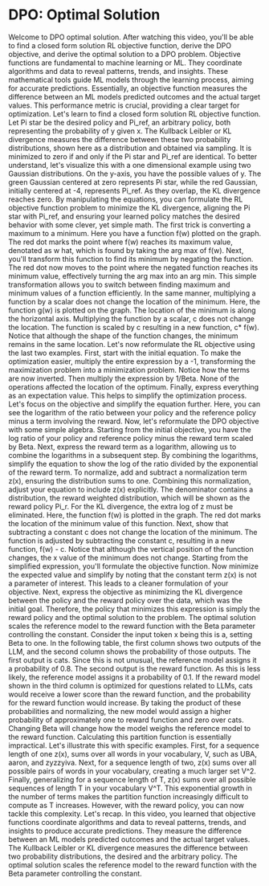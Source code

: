# DPO: Optimal Solution

Welcome to DPO optimal solution.
After watching this video, you'll be able to find a closed form solution RL objective function, derive the DPO objective, and derive the optimal solution to a DPO problem.
Objective functions are fundamental to machine learning or ML.
They coordinate algorithms and data to reveal patterns, trends, and insights.
These mathematical tools guide ML models through the learning process, aiming for accurate predictions.
Essentially, an objective function measures the difference between an ML models predicted outcomes and the actual target values.
This performance metric is crucial, providing a clear target for optimization.
Let's learn to find a closed form solution RL objective function.
Let Pi star be the desired policy and Pi_ref, an arbitrary policy, both representing the probability of y given x.
The Kullback Leibler or KL divergence measures the difference between these two probability distributions, shown here as a distribution and obtained via sampling.
It is minimized to zero if and only if the Pi star and Pi_ref are identical.
To better understand, let's visualize this with a one dimensional example using two Gaussian distributions.
On the y-axis, you have the possible values of y.
The green Gaussian centered at zero represents Pi star, while the red Gaussian, initially centered at -4, represents Pi_ref.
As they overlap, the KL divergence reaches zero.
By manipulating the equations, you can formulate the RL objective function problem to minimize the KL divergence, aligning the Pi star with Pi_ref, and ensuring your learned policy matches the desired behavior with some clever, yet simple math.
The first trick is converting a maximum to a minimum.
Here you have a function f(w) plotted on the graph.
The red dot marks the point where f(w) reaches its maximum value, denotated as w hat, which is found by taking the arg max of f(w).
Next, you'll transform this function to find its minimum by negating the function.
The red dot now moves to the point where the negated function reaches its minimum value, effectively turning the arg max into an arg min.
This simple transformation allows you to switch between finding maximum and minimum values of a function efficiently.
In the same manner, multiplying a function by a scalar does not change the location of the minimum.
Here, the function g(w) is plotted on the graph.
The location of the minimum is along the horizontal axis.
Multiplying the function by a scalar, c does not change the location.
The function is scaled by c resulting in a new function, c* f(w).
Notice that although the shape of the function changes, the minimum remains in the same location.
Let's now reformulate the RL objective using the last two examples.
First, start with the initial equation.
To make the optimization easier, multiply the entire expression by a -1, transforming the maximization problem into a minimization problem.
Notice how the terms are now inverted.
Then multiply the expression by 1/Beta.
None of the operations affected the location of the optimum.
Finally, express everything as an expectation value.
This helps to simplify the optimization process.
Let's focus on the objective and simplify the equation further.
Here, you can see the logarithm of the ratio between your policy and the reference policy minus a term involving the reward.
Now, let's reformulate the DPO objective with some simple algebra.
Starting from the initial objective, you have the log ratio of your policy and reference policy minus the reward term scaled by Beta.
Next, express the reward term as a logarithm, allowing us to combine the logarithms in a subsequent step.
By combining the logarithms, simplify the equation to show the log of the ratio divided by the exponential of the reward term.
To normalize, add and subtract a normalization term z(x), ensuring the distribution sums to one.
Combining this normalization, adjust your equation to include z(x) explicitly.
The denominator contains a distribution, the reward weighted distribution, which will be shown as the reward policy Pi_r.
For the KL divergence, the extra log of z must be eliminated.
Here, the function f(w) is plotted in the graph.
The red dot marks the location of the minimum value of this function.
Next, show that subtracting a constant c does not change the location of the minimum.
The function is adjusted by subtracting the constant c, resulting in a new function, f(w) - c.
Notice that although the vertical position of the function changes, the x value of the minimum does not change.
Starting from the simplified expression, you'll formulate the objective function.
Now minimize the expected value and simplify by noting that the constant term z(x) is not a parameter of interest.
This leads to a cleaner formulation of your objective.
Next, express the objective as minimizing the KL divergence between the policy and the reward policy over the data, which was the initial goal.
Therefore, the policy that minimizes this expression is simply the reward policy and the optimal solution to the problem.
The optimal solution scales the reference model to the reward function with the Beta parameter controlling the constant.
Consider the input token x being this is a, setting Beta to one.
In the following table, the first column shows two outputs of the LLM, and the second column shows the probability of those outputs.
The first output is cats.
Since this is not unusual, the reference model assigns it a probability of 0.8.
The second output is the reward function.
As this is less likely, the reference model assigns it a probability of 0.1.
If the reward model shown in the third column is optimized for questions related to LLMs, cats would receive a lower score than the reward function, and the probability for the reward function would increase.
By taking the product of these probabilities and normalizing, the new model would assign a higher probability of approximately one to reward function and zero over cats.
Changing Beta will change how the model weighs the reference model to the reward function.
Calculating this partition function is essentially impractical.
Let's illustrate this with specific examples.
First, for a sequence length of one z(x), sums over all words in your vocabulary, V, such as UBA, aaron, and zyzzyiva.
Next, for a sequence length of two, z(x) sums over all possible pairs of words in your vocabulary, creating a much larger set V^2.
Finally, generalizing for a sequence length of T, z(x) sums over all possible sequences of length T in your vocabulary V^T.
This exponential growth in the number of terms makes the partition function increasingly difficult to compute as T increases.
However, with the reward policy, you can now tackle this complexity.
Let's recap.
In this video, you learned that objective functions coordinate algorithms and data to reveal patterns, trends, and insights to produce accurate predictions.
They measure the difference between an ML models predicted outcomes and the actual target values.
The Kullback Leibler or KL divergence measures the difference between two probability distributions, the desired and the arbitrary policy.
The optimal solution scales the reference model to the reward function with the Beta parameter controlling the constant.